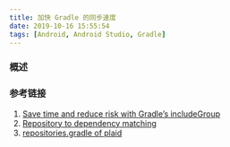 ```yaml
---
title: 加快 Gradle 的同步速度
date: 2019-10-16 15:55:54
tags: [Android, Android Studio, Gradle]
---
```


### 概述

>

<!--more-->



### 参考链接

1. [Save time and reduce risk with Gradle’s includeGroup]( https://jebware.com/blog/?p=573 )
2. [Repository to dependency matching]( https://docs.gradle.org/5.1.1/release-notes.html#repository-to-dependency-matching )
3. [repositories.gradle of plaid](https://github.com/android/plaid/blob/master/repositories.gradle)

